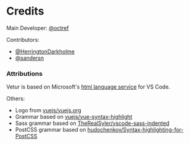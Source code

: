 # Credits

Main Developer: [@octref](https://github.com/octref)

Contributors:
- [@HerringtonDarkholme](https://github.com/HerringtonDarkholme)
- [@sandersn](https://github.com/sandersn)

### Attributions

Vetur is based on Microsoft's [html language service](https://github.com/Microsoft/vscode/tree/master/extensions/html) for VS Code.

Others:
- Logo from [vuejs/vuejs.org](https://github.com/vuejs/vuejs.org)
- Grammar based on [vuejs/vue-syntax-highlight](https://github.com/vuejs/vue-syntax-highlight)
- Sass grammar based on [TheRealSyler/vscode-sass-indented](https://github.com/TheRealSyler/vscode-sass-indented)
- PostCSS grammar based on [hudochenkov/Syntax-highlighting-for-PostCSS](https://github.com/hudochenkov/Syntax-highlighting-for-PostCSS)
